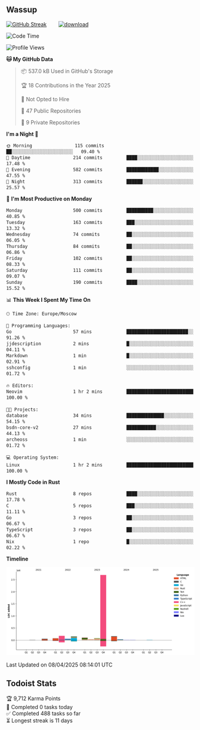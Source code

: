 ## Wassup

<!--
-->

[![GitHub Streak](http://github-readme-streak-stats.herokuapp.com?user=archeoss&theme=shades-of-purple&hide_border=true&date_format=j%20M%5B%20Y%5D)](https://git.io/streak-stats)&nbsp;&nbsp;&nbsp;&nbsp;&nbsp;&nbsp;&nbsp;&nbsp;[![download](https://user-images.githubusercontent.com/68448737/147796309-d8b65b1d-4dde-40d9-b03a-2b42aaa6cd43.jpeg)
](http://bmstu.ru/)

<!--START_SECTION:waka-->
![Code Time](http://img.shields.io/badge/Code%20Time-3%2C870%20hrs%2037%20mins-blue)

![Profile Views](http://img.shields.io/badge/Profile%20Views-0-blue)

**🐱 My GitHub Data** 

> 📦 537.0 kB Used in GitHub's Storage 
 > 
> 🏆 18 Contributions in the Year 2025
 > 
> 🚫 Not Opted to Hire
 > 
> 📜 47 Public Repositories 
 > 
> 🔑 9 Private Repositories 
 > 
**I'm a Night 🦉** 

```text
🌞 Morning                115 commits         ██░░░░░░░░░░░░░░░░░░░░░░░   09.40 % 
🌆 Daytime                214 commits         ████░░░░░░░░░░░░░░░░░░░░░   17.48 % 
🌃 Evening                582 commits         ████████████░░░░░░░░░░░░░   47.55 % 
🌙 Night                  313 commits         ██████░░░░░░░░░░░░░░░░░░░   25.57 % 
```
📅 **I'm Most Productive on Monday** 

```text
Monday                   500 commits         ██████████░░░░░░░░░░░░░░░   40.85 % 
Tuesday                  163 commits         ███░░░░░░░░░░░░░░░░░░░░░░   13.32 % 
Wednesday                74 commits          ██░░░░░░░░░░░░░░░░░░░░░░░   06.05 % 
Thursday                 84 commits          ██░░░░░░░░░░░░░░░░░░░░░░░   06.86 % 
Friday                   102 commits         ██░░░░░░░░░░░░░░░░░░░░░░░   08.33 % 
Saturday                 111 commits         ██░░░░░░░░░░░░░░░░░░░░░░░   09.07 % 
Sunday                   190 commits         ████░░░░░░░░░░░░░░░░░░░░░   15.52 % 
```


📊 **This Week I Spent My Time On** 

```text
🕑︎ Time Zone: Europe/Moscow

💬 Programming Languages: 
Go                       57 mins             ███████████████████████░░   91.26 % 
jjdescription            2 mins              █░░░░░░░░░░░░░░░░░░░░░░░░   04.11 % 
Markdown                 1 min               █░░░░░░░░░░░░░░░░░░░░░░░░   02.91 % 
sshconfig                1 min               ░░░░░░░░░░░░░░░░░░░░░░░░░   01.72 % 

🔥 Editors: 
Neovim                   1 hr 2 mins         █████████████████████████   100.00 % 

🐱‍💻 Projects: 
database                 34 mins             ██████████████░░░░░░░░░░░   54.15 % 
bsdn-core-v2             27 mins             ███████████░░░░░░░░░░░░░░   44.13 % 
archeoss                 1 min               ░░░░░░░░░░░░░░░░░░░░░░░░░   01.72 % 

💻 Operating System: 
Linux                    1 hr 2 mins         █████████████████████████   100.00 % 
```

**I Mostly Code in Rust** 

```text
Rust                     8 repos             ████░░░░░░░░░░░░░░░░░░░░░   17.78 % 
C                        5 repos             ███░░░░░░░░░░░░░░░░░░░░░░   11.11 % 
Go                       3 repos             ██░░░░░░░░░░░░░░░░░░░░░░░   06.67 % 
TypeScript               3 repos             ██░░░░░░░░░░░░░░░░░░░░░░░   06.67 % 
Nix                      1 repo              █░░░░░░░░░░░░░░░░░░░░░░░░   02.22 % 
```



**Timeline**

![Lines of Code chart](https://raw.githubusercontent.com/archeoss/archeoss/master/assets/bar_graph.png)


 Last Updated on 08/04/2025 08:14:01 UTC
<!--END_SECTION:waka-->

## Todoist Stats

<!-- TODO-IST:START -->
🏆  9,712 Karma Points           
🌸  Completed 0 tasks today           
✅  Completed 488 tasks so far           
⏳  Longest streak is 11 days
<!-- TODO-IST:END -->
